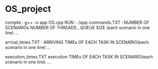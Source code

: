 # OS_project
compile : g++ -o app OS.cpp
RUN : ./app
commands.TXT :
NUMBER OF SCENARIOs
NUMBER OF THREADS ,  QUEUE SIZE (each scenario in one line)
...

arrival_times.TXT :
ARRIVING TIMEs OF EACH TASK IN SCENARIO(each scenario in one line)
...

execution_times.TXT
execution TIMEs OF EACH TASK IN SCENARIO(each scenario in one line)
...
